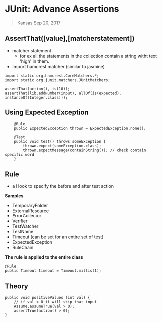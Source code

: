 # JUnit: Advance Assertions
> Kansas Sep 20, 2017

## AssertThat([value],[matcherstatement])
- matcher statement
    - for ex all the statements in the collection 
    contain a string witht text 'high' in them.
- Import hamcrest matcher (similar to jasmine)

```
import static org.hamcrest.CoreMatchers.*;
import static org.junit.matchers.JUnitMatchers;

assertThat(action(), is(10));
assertThat(lib.addNumber(input), allOf(is(expected), instanceOf(Integer.class)));

```

## Using Expected Exception
```
    @Rule
    public ExpectedException thrown = ExpectedException.none();

    @Test
    public void test() throws someException {
        thrown.expect(someException.class);
        thrown.expectMessage(containString()); // check contain specific word
    }
```

## Rule
- a Hook to specify the before and after test action

**Samples**
- TemporaryFolder
- ExternalResource
- ErrorCollector
- Verifier
- TestWatcher
- TestName
- Timeout (can be set for an entire set of test)
- ExpectedException
- RuleChain

**The rule is applied to the entire class**
```
@Rule
public Timeout timeout = Timeout.millis(1);

```

## Theory

```
public void positiveValues (int val) {
    // if val < 0 it will skip that input
    Assume.assumeTrue(val > 0);
    assertTrue(action() > 0);
}
```